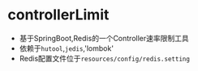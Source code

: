 # controllerLimit
- 基于SpringBoot,Redis的一个Controller速率限制工具
- 依赖于`hutool`,`jedis`,'lombok'
- Redis配置文件位于`resources/config/redis.setting`
